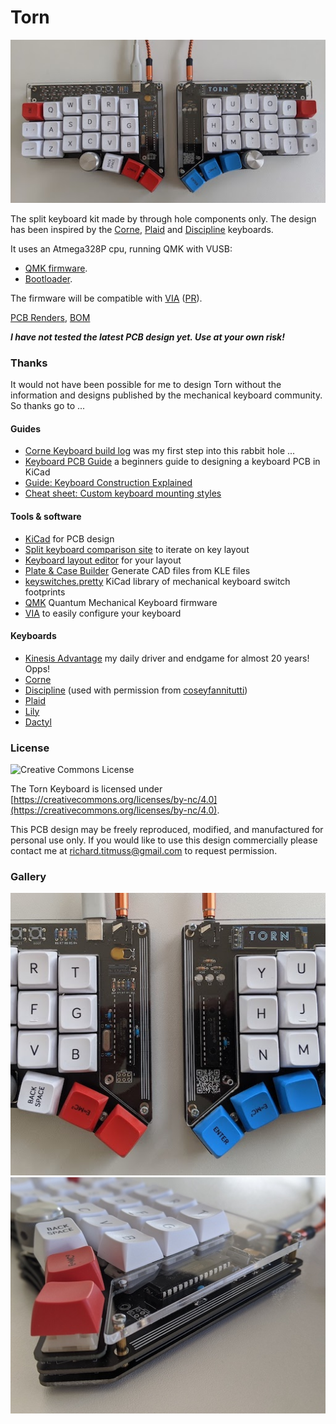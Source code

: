 Torn
===============

![torn](./doc/img/torn.jpg)

The split keyboard kit made by through hole components only. The design has been inspired by the [Corne](https://github.com/foostan/crkbd), [Plaid](https://github.com/hsgw/plaid) and [Discipline](https://github.com/coseyfannitutti/discipline) keyboards.

It uses an Atmega328P cpu, running QMK with VUSB:
- [QMK firmware](https://github.com/qmk/qmk_firmware/blob/master/keyboards/torn/readme.md).
- [Bootloader](https://github.com/rtitmuss/USBaspLoader).

The firmware will be compatible with [VIA](https://caniusevia.com/) ([PR](https://github.com/the-via/keyboards/pull/319)).

[PCB Renders](./doc/pcb.md), [BOM](https://octopart.com/bom-tool/Ugs27yH5)

***I have not tested the latest PCB design yet. Use at your own risk!***

### Thanks

It would not have been possible for me to design Torn without the information and designs published by the mechanical keyboard community. So thanks go to ...

#### Guides

* [Corne Keyboard build log](https://thomasbaart.nl/2018/11/26/corne-keyboard-helidox-build-log/) was my first step into this rabbit hole ...
* [Keyboard PCB Guide](https://github.com/ruiqimao/keyboard-pcb-guide) a beginners guide to designing a keyboard PCB in KiCad
* [Guide: Keyboard Construction Explained](https://brianlee.blog/2018/11/23/guide-keyboard-construction-explained/)
* [Cheat sheet: Custom keyboard mounting styles](https://thomasbaart.nl/2019/04/07/cheat-sheet-custom-keyboard-mounting-styles/)

#### Tools & software

* [KiCad](https://kicad-pcb.org/) for PCB design
* [Split keyboard comparison site](https://jhelvy.shinyapps.io/splitkbcompare/) to iterate on key layout
* [Keyboard layout editor](http://www.keyboard-layout-editor.com/##@_name=Torn%20https%2F:%2F%2F%2F%2Fgithub.com%2F%2Frtitmuss%2F%2Ftorn&author=Richard%20Titmuss%3B&@_x:3%3B&=E&_x:7%3B&=I%3B&@_y:-0.875&x:2%3B&=W&_x:1%3B&=R&_x:5%3B&=U&_x:1%3B&=O%3B&@_y:-0.875&x:5%3B&=T&_x:3%3B&=Y%3B&@_y:-0.875%3B&=Esc&=Q&_x:11%3B&=P&_a:7%3B&=%3B&@_y:-0.375&x:3&a:4%3B&=D&_x:7%3B&=K%3B&@_y:-0.875&x:2%3B&=S&_x:1%3B&=F&_x:5%3B&=J&_x:1%3B&=L%3B&@_y:-0.875&x:5%3B&=G&_x:3%3B&=H%3B&@_y:-0.875&a:7%3B&=&_a:4%3B&=A&_x:11&a:7%3B&=&=%3B&@_y:-0.375&x:3&a:4%3B&=C&_x:7%3B&=,%3B&@_y:-0.875&x:2%3B&=X&_x:1%3B&=V&_x:5%3B&=M&_x:1%3B&=.%3B&@_y:-0.875&x:5%3B&=B&_x:3%3B&=N%3B&@_y:-0.875&a:7%3B&=&_a:4%3B&=Z&_x:11&a:7%3B&=&=%3B&@_y:-0.2749999999999999&x:3%3B&=&_x:7%3B&=%3B&@_r:13&rx:3.5&ry:8.5&y:-5.4&x:-0.5%3B&=%3B&@_r:26&y:-1&x:-0.5%3B&=%3B&@_r:39&y:-1&x:-0.5%3B&=%3B&@_r:-39&rx:11.5&y:-5.4&x:-0.5%3B&=%3B&@_r:-26&y:-1&x:-0.5%3B&=%3B&@_r:-13&y:-1&x:-0.5%3B&=) for your layout
* [Plate & Case Builder](http://builder.swillkb.com/) Generate CAD files from KLE files
* [keyswitches.pretty](https://github.com/daprice/keyswitches.pretty) KiCad library of mechanical keyboard switch footprints 
* [QMK](https://docs.qmk.fm/#/) Quantum Mechanical Keyboard firmware
* [VIA](https://caniusevia.com/) to easily configure your keyboard

#### Keyboards

* [Kinesis Advantage](https://kinesis-ergo.com/shop/advantage2/) my daily driver and endgame for almost 20 years! Opps! 
* [Corne](https://github.com/foostan/crkbd)
* [Discipline](https://github.com/coseyfannitutti/discipline) (used with permission from [coseyfannitutti](https://github.com/coseyfannitutti/))
* [Plaid](https://github.com/hsgw/plaid)
* [Lily](https://docs-gitbook.keeb.io/docs/iris-rev3-build-guide)
* [Dactyl](https://raw.githubusercontent.com/adereth/dactyl-keyboard/master/guide/circuit-diagram.png)

### License

![Creative Commons License](https://i.creativecommons.org/l/by-nc/4.0/88x31.png)

The Torn Keyboard is licensed under [https://creativecommons.org/licenses/by-nc/4.0](https://creativecommons.org/licenses/by-nc/4.0).

This PCB design may be freely reproduced, modified, and manufactured for personal use only. If you would like to use this design commercially please contact me at richard.titmuss@gmail.com to request permission.
 
### Gallery

![torn](./doc/img/img1.jpg)
![torn](./doc/img/img2.jpg)
